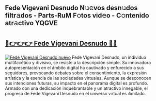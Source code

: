 ## Fede Vigevani Desnudo N𝚞𝚎vos desn𝚞dos filtr𝚊dos - Parts-RuM F𝚘tos vid𝚎o - C𝚘ntenido atr𝚊ctivo YQGVE

# <h2><a href="http://mb2gu5z.tromn.icu/?c=Fede+Vigevani+Desnudo">🔗👉👉👉 Fede Vigevani Desnudo 🔗🔗</a></h2>

[![Fede Vigevani Desnudo nuevo](https://i.imgur.com/pEAQMta.gif)](http://mb2gu5z.tromn.icu/?c=Fede+Vigevani+Desnudo)
Fede Vigevani Desnudo, un individuo multifacético y divisivo, se resiste a la descripción simple. Su innovadora autopresentación en el ámbito digital ha cautivado y enfurecido a sus seguidores, provocando debates sobre el consentimiento, la expresión artística y la esencia de las sociedades virtuales. Aunque se desconocen sus intenciones futuras, su impacto en el panorama digital es profundo. Armado con una dedicación inquebrantable y un atractivo innegable, el progreso de Fede Vigevani Desnudo en el universo virtual es ilimitado.
